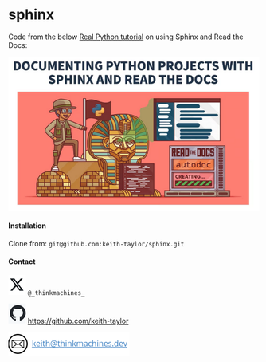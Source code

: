 # sphinx 

 Code from the below [Real Python tutorial](https://realpython.com/lessons/python-sphinx-overview/)  on using Sphinx and Read the Docs:

<img src="img/RP_title_page.png" style="zoom:67%;" />

#### Installation

Clone from: `git@github.com:keith-taylor/sphinx.git`

#### Contact

![twitter](img/twitter.png) `@_thinkmachines_`

![github](img/github.png) https://github.com/keith-taylor 

![](img/email.png) 

 

